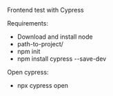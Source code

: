 Frontend test with Cypress

Requirements:

- Download and install node
- path-to-project/
- npm init
- npm install cypress --save-dev

Open cypress:

- npx cypress open

